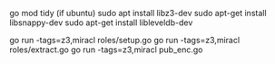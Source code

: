 go mod tidy
(if ubuntu) 
sudo apt install libz3-dev
sudo apt-get install libsnappy-dev
sudo apt-get install libleveldb-dev

go run -tags=z3,miracl roles/setup.go
go run -tags=z3,miracl roles/extract.go
go run -tags=z3,miracl pub_enc.go
